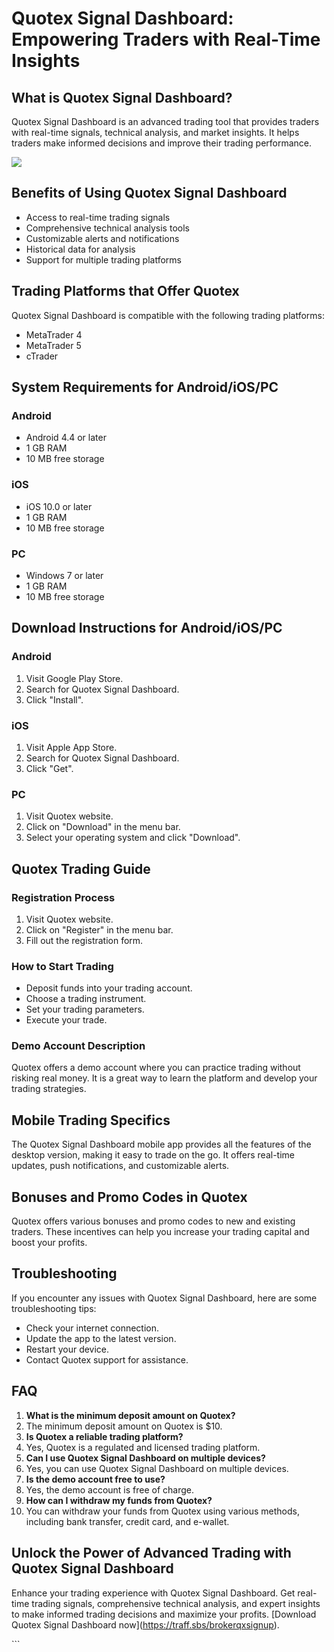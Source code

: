 # Quotex Signal Dashboard: Empowering Traders with Real-Time Insights

## What is Quotex Signal Dashboard?

Quotex Signal Dashboard is an advanced trading tool that provides
traders with real-time signals, technical analysis, and market insights.
It helps traders make informed decisions and improve their trading
performance.

[![](https://static.quotex.io/files/8_en/300_250.jpg)](https://traff.sbs/brokerqxsignupf)

## Benefits of Using Quotex Signal Dashboard

-   Access to real-time trading signals
-   Comprehensive technical analysis tools
-   Customizable alerts and notifications
-   Historical data for analysis
-   Support for multiple trading platforms

## Trading Platforms that Offer Quotex

Quotex Signal Dashboard is compatible with the following trading
platforms:

-   MetaTrader 4
-   MetaTrader 5
-   cTrader

## System Requirements for Android/iOS/PC

### Android

-   Android 4.4 or later
-   1 GB RAM
-   10 MB free storage

### iOS

-   iOS 10.0 or later
-   1 GB RAM
-   10 MB free storage

### PC

-   Windows 7 or later
-   1 GB RAM
-   10 MB free storage

## Download Instructions for Android/iOS/PC

### Android

1.  Visit Google Play Store.
2.  Search for Quotex Signal Dashboard.
3.  Click "Install".

### iOS

1.  Visit Apple App Store.
2.  Search for Quotex Signal Dashboard.
3.  Click "Get".

### PC

1.  Visit Quotex website.
2.  Click on "Download" in the menu bar.
3.  Select your operating system and click "Download".

## Quotex Trading Guide

### Registration Process

1.  Visit Quotex website.
2.  Click on "Register" in the menu bar.
3.  Fill out the registration form.

### How to Start Trading

-   Deposit funds into your trading account.
-   Choose a trading instrument.
-   Set your trading parameters.
-   Execute your trade.

### Demo Account Description

Quotex offers a demo account where you can practice trading without
risking real money. It is a great way to learn the platform and develop
your trading strategies.

## Mobile Trading Specifics

The Quotex Signal Dashboard mobile app provides all the features of the
desktop version, making it easy to trade on the go. It offers real-time
updates, push notifications, and customizable alerts.

## Bonuses and Promo Codes in Quotex

Quotex offers various bonuses and promo codes to new and existing
traders. These incentives can help you increase your trading capital and
boost your profits.

## Troubleshooting

If you encounter any issues with Quotex Signal Dashboard, here are some
troubleshooting tips:

-   Check your internet connection.
-   Update the app to the latest version.
-   Restart your device.
-   Contact Quotex support for assistance.

## FAQ

1.  **What is the minimum deposit amount on Quotex?**
2.  The minimum deposit amount on Quotex is \$10.
3.  **Is Quotex a reliable trading platform?**
4.  Yes, Quotex is a regulated and licensed trading platform.
5.  **Can I use Quotex Signal Dashboard on multiple devices?**
6.  Yes, you can use Quotex Signal Dashboard on multiple devices.
7.  **Is the demo account free to use?**
8.  Yes, the demo account is free of charge.
9.  **How can I withdraw my funds from Quotex?**
10. You can withdraw your funds from Quotex using various methods,
    including bank transfer, credit card, and e-wallet.

## Unlock the Power of Advanced Trading with Quotex Signal Dashboard

Enhance your trading experience with Quotex Signal Dashboard. Get
real-time trading signals, comprehensive technical analysis, and expert
insights to make informed trading decisions and maximize your profits.
\[Download Quotex Signal Dashboard
now\](https://traff.sbs/brokerqxsignup).

\`\`\`

